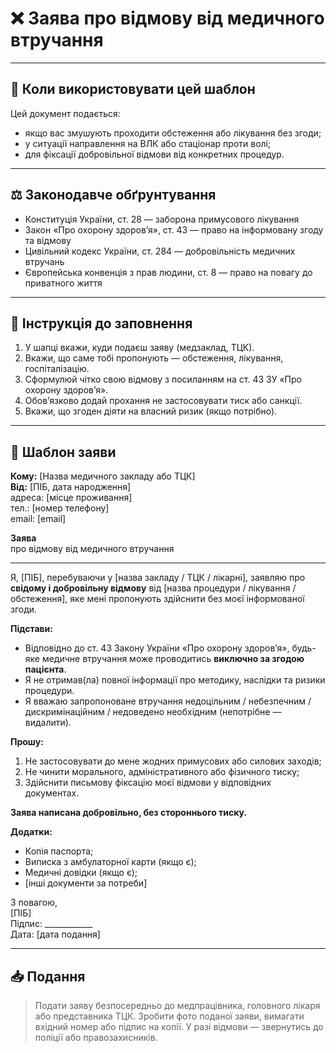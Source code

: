 # ❌ Заява про відмову від медичного втручання

---

## 📘 Коли використовувати цей шаблон
Цей документ подається:
- якщо вас змушують проходити обстеження або лікування без згоди;
- у ситуації направлення на ВЛК або стаціонар проти волі;
- для фіксації добровільної відмови від конкретних процедур.

---

## ⚖️ Законодавче обґрунтування
- Конституція України, ст. 28 — заборона примусового лікування
- Закон «Про охорону здоровʼя», ст. 43 — право на інформовану згоду та відмову
- Цивільний кодекс України, ст. 284 — добровільність медичних втручань
- Європейська конвенція з прав людини, ст. 8 — право на повагу до приватного життя

---

## 📝 Інструкція до заповнення
1. У шапці вкажи, куди подаєш заяву (медзаклад, ТЦК).
2. Вкажи, що саме тобі пропонують — обстеження, лікування, госпіталізацію.
3. Сформулюй чітко свою відмову з посиланням на ст. 43 ЗУ «Про охорону здоров’я».
4. Обовʼязково додай прохання не застосовувати тиск або санкції.
5. Вкажи, що згоден діяти на власний ризик (якщо потрібно).

---

## 📄 Шаблон заяви

**Кому:** [Назва медичного закладу або ТЦК]  
**Від:** [ПІБ, дата народження]  
адреса: [місце проживання]  
тел.: [номер телефону]  
email: [email]

**Заява**  
про відмову від медичного втручання

---

Я, [ПІБ], перебуваючи у [назва закладу / ТЦК / лікарні], заявляю про **свідому і добровільну відмову** від [назва процедури / лікування / обстеження], яке мені пропонують здійснити без моєї інформованої згоди.

**Підстави:**
- Відповідно до ст. 43 Закону України «Про охорону здоров’я», будь-яке медичне втручання може проводитись **виключно за згодою пацієнта**.
- Я не отримав(ла) повної інформації про методику, наслідки та ризики процедури.
- Я вважаю запропоноване втручання недоцільним / небезпечним / дискримінаційним / недоведено необхідним (непотрібне — видалити).

**Прошу:**
1. Не застосовувати до мене жодних примусових або силових заходів;
2. Не чинити морального, адміністративного або фізичного тиску;
3. Здійснити письмову фіксацію моєї відмови у відповідних документах.

**Заява написана добровільно, без стороннього тиску.**

**Додатки:**
- Копія паспорта;
- Виписка з амбулаторної карти (якщо є);
- Медичні довідки (якщо є);
- [інші документи за потреби]

З повагою,  
[ПІБ]  
Підпис: ____________  
Дата: [дата подання]

---

## 📥 Подання
> Подати заяву безпосередньо до медпрацівника, головного лікаря або представника ТЦК.
> Зробити фото поданої заяви, вимагати вхідний номер або підпис на копії.
> У разі відмови — звернутись до поліції або правозахисників.

